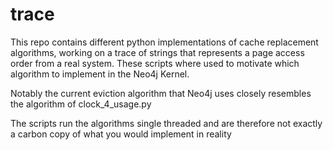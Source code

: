 # trace

This repo contains different python implementations of cache replacement algorithms, working on a trace of strings that represents a page access order from a real system.
These scripts where used to motivate which algorithm to implement in the Neo4j Kernel.

Notably the current eviction algorithm that Neo4j uses closely resembles the algorithm of clock_4_usage.py

The scripts run the algorithms single threaded and are therefore not exactly a carbon copy of what you would implement in reality
